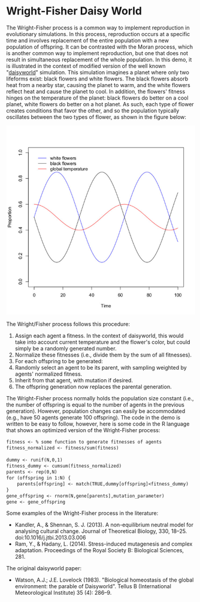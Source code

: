 # Wright-Fisher Daisy World

The Wright-Fisher process is a common way to implement reproduction in evolutionary simulations. In this process, reproduction occurs at a specific time and involves replacement of the entire population with a new population of offspring. It can be contrasted with the Moran process, which is another common way to implement reproduction, but one that does not result in simultaneous replacement of the whole population. In this demo, it is illustrated in the context of modified version of the well known "[daisyworld](http://en.wikipedia.org/wiki/Daisyworld)" simulation. This simulation imagines a planet where only two lifeforms exist: black flowers and white flowers. The black flowers absorb heat from a nearby star, causing the planet to warm, and the white flowers reflect heat and cause the planet to cool. In addition, the flowers' fitness hinges on the temperature of the planet: black flowers do better on a cool planet, white flowers do better on a hot planet. As such, each type of flower creates conditions that favor the other, and so the population typically oscillates between the two types of flower, as shown in the figure below:

![](daisies.jpg)

The Wright/Fisher process follows this procedure:

1. Assign each agent a fitness. In the context of daisyworld, this would take into account current temperature and the flower's color, but could simply be a randomly generated number.
2. Normalize these fitnesses (i.e., divide them by the sum of all fitnesses).
3. For each offspring to be generated:
  1. Randomly select an agent to be its parent, with sampling weighted by agents' normalized fitness.
  2. Inherit from that agent, with mutation if desired.
4. The offspring generation now replaces the parental generation.

The Wright-Fisher process normally holds the population size constant (i.e., the number of offspring is equal to the number of agents in the previous generation). However, population changes can easily be accommodated (e.g., have 50 agents generate 100 offspring). The code in the demo is written to be easy to follow, however, here is some code in the R language that shows an optimized version of the Wright-Fisher process:

```
fitness <- % some function to generate fitnesses of agents
fitness_normalized <- fitness/sum(fitness)

dummy <- runif(N,0,1)
fitness_dummy <- cumsum(fitness_normalized)
parents <- rep(0,N)
for (offspring in 1:N) {
	parents[offspring] <- match(TRUE,dummy[offspring]<fitness_dummy)
}
gene_offspring <- rnorm(N,gene[parents],mutation_parameter)
gene <- gene_offspring
```
Some examples of the Wright-Fisher process in the literature:

* Kandler, A., & Shennan, S. J. (2013). A non-equilibrium neutral model for analysing cultural change. Journal of Theoretical Biology, 330, 18–25. doi:10.1016/j.jtbi.2013.03.006
* Ram, Y., & Hadany, L. (2014). Stress-induced mutagenesis and complex adaptation. Proceedings of the Royal Society B: Biological Sciences, 281.

The original daisyworld paper:

* Watson, A.J.; J.E. Lovelock (1983). "Biological homeostasis of the global environment: the parable of Daisyworld". Tellus B (International Meteorological Institute) 35 (4): 286–9.

